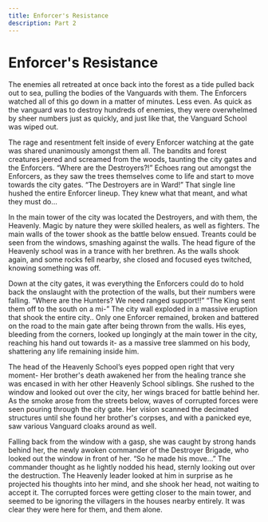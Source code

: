 ```yaml
---
title: Enforcer's Resistance
description: Part 2
---
```


# Enforcer's Resistance

The enemies all retreated at once back into the forest as a tide pulled back out to sea, pulling the bodies of the Vanguards with them. The Enforcers watched all of this go down in a matter of minutes. Less even. As quick as the vanguard was to destroy hundreds of enemies, they were overwhelmed by sheer numbers just as quickly, and just like that, the Vanguard School was wiped out.

The rage and resentment felt inside of every Enforcer watching at the gate was shared unanimously amongst them all. The bandits and forest creatures jeered and screamed from the woods, taunting the city gates and the Enforcers. “Where are the Destroyers?!” Echoes rang out amongst the Enforcers, as they saw the trees themselves come to life and start to move towards the city gates. “The Destroyers are in Ward!” That single line hushed the entire Enforcer lineup. They knew what that meant, and what they must do…

In the main tower of the city was located the Destroyers, and with them, the Heavenly. Magic by nature they were skilled healers, as well as fighters. The main walls of the tower shook as the battle below ensued. Treants could be seen from the windows, smashing against the walls. The head figure of the Heavenly school was in a trance with her brethren. As the walls shook again, and some rocks fell nearby, she closed and focused eyes twitched, knowing something was off.

Down at the city gates, it was everything the Enforcers could do to hold back the onslaught with the protection of the walls, but their numbers were falling. “Where are the Hunters? We need ranged support!!” “The King sent them off to the south on a mi-” The city wall exploded in a massive eruption that shook the entire city.. Only one Enforcer remained, broken and battered on the road to the main gate after being thrown from the walls. His eyes, bleeding from the corners, looked up longingly at the main tower in the city, reaching his hand out towards it- as a massive tree slammed on his body, shattering any life remaining inside him.

The head of the Heavenly School’s eyes popped open right that very moment- Her brother's death awakened her from the healing trance she was encased in with her other Heavenly School siblings. She rushed to the window and looked out over the city, her wings braced for battle behind her. As the smoke arose from the streets below, waves of corrupted forces were seen pouring through the city gate. Her vision scanned the decimated structures until she found her brother's corpses, and with a panicked eye, saw various Vanguard cloaks around as well.

Falling back from the window with a gasp, she was caught by strong hands behind her, the newly awoken commander of the Destroyer Brigade, who looked out the window in front of her. “So he made his move…” The commander thought as he lightly nodded his head, sternly looking out over the destruction. The Heavenly leader looked at him in surprise as he projected his thoughts into her mind, and she shook her head, not waiting to accept it. The corrupted forces were getting closer to the main tower, and seemed to be ignoring the villagers in the houses nearby entirely. It was clear they were here for them, and them alone.